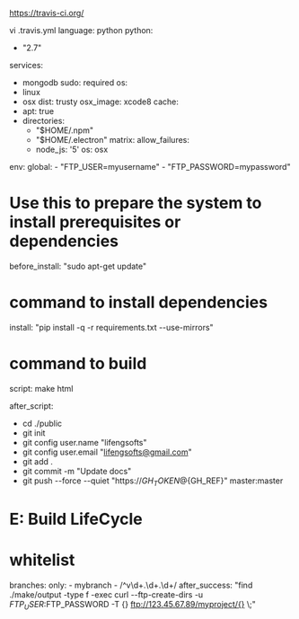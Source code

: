 https://travis-ci.org/


vi .travis.yml
language: python
python:
  - "2.7"

services:
  - mongodb
sudo: required
os:
- linux
- osx
dist: trusty
osx_image: xcode8
cache:
- apt: true
- directories:
  - "$HOME/.npm"
  - "$HOME/.electron"
matrix:
  allow_failures:
  - node_js: '5'
    os: osx
    
env:
  global:
    - "FTP_USER=myusername"
    - "FTP_PASSWORD=mypassword"
    
# Use this to prepare the system to install prerequisites or dependencies
before_install: "sudo apt-get update"
 
# command to install dependencies
install: "pip install -q -r requirements.txt --use-mirrors"

# command to build
script: make html

after_script:
  - cd ./public
  - git init
  - git config user.name "lifengsofts"
  - git config user.email "lifengsofts@gmail.com"
  - git add .
  - git commit -m "Update docs"
  - git push --force --quiet "https://${GH_TOKEN}@${GH_REF}" master:master
# E: Build LifeCycle
  
# whitelist
branches:
  only:
    - mybranch
    - /^v\d+\.\d+\.\d+/
after_success:
    "find ./make/output -type f -exec curl --ftp-create-dirs -u $FTP_USER:$FTP_PASSWORD -T {} ftp://123.45.67.89/myproject/{} \\;"  